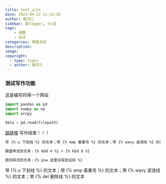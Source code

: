 ```yaml
---
title: test_site
date: 2023-04-22 11:14:18
author: 南河三
sidebar: [blogger, toc]
tags: 
    - 调整
    - 测试
categories: 博客测试
description: 
image:
copyright:
  - type: type1
  - author: 南河三
---
```


### 测试写作功能

这是编写的得一个网站

```python
import pandas as pd
import numpy as np
import arcpy

data = pd.read(filepath)

```
[超链接](https://github.com)
写作结束！！！

```markdown
带 {% u 下划线 %} 的文本；带 {% emp 着重号 %} 的文本；带 {% wavy 波浪线 %} 的文本；带 {% del 删除线 %} 的文本

键盘样式的文本：{% kbd ⌘ %} + {% kbd D %}

密码样式的文本：{% psw 这里没有验证码 %}
```

带 {% u 下划线 %} 的文本；带 {% emp 着重号 %} 的文本；带 {% wavy 波浪线 %} 的文本；带 {% del 删除线 %} 的文本
